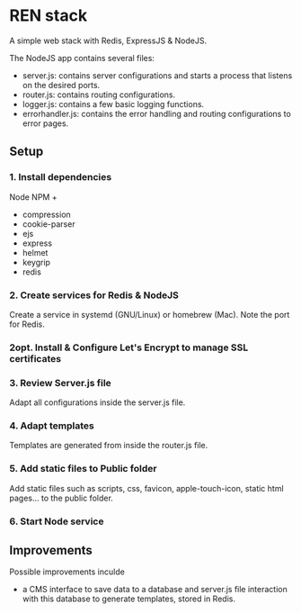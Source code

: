 # REN stack

A simple web stack with Redis, ExpressJS &amp; NodeJS.

The NodeJS app contains several files:
- server.js: contains server configurations and starts a process that listens on the desired ports.
- router.js: contains routing configurations.
- logger.js: contains a few basic logging functions.
- errorhandler.js: contains the error handling and routing configurations to error pages.

## Setup

### 1. Install dependencies

Node
NPM +
- compression
- cookie-parser
- ejs
- express
- helmet
- keygrip
- redis

### 2. Create services for Redis & NodeJS

Create a service in systemd (GNU/Linux) or homebrew (Mac). Note the port for Redis.

### 2opt. Install & Configure Let's Encrypt to manage SSL certificates

### 3. Review Server.js file

Adapt all configurations inside the server.js file. 

### 4. Adapt templates 

Templates are generated from inside the router.js file.

### 5. Add static files to Public folder

Add static files such as scripts, css, favicon, apple-touch-icon, static html pages... to the public folder.

### 6. Start Node service


## Improvements

Possible improvements inculde 

- a CMS interface to save data to a database and server.js file interaction with this database to generate templates, stored in Redis.
